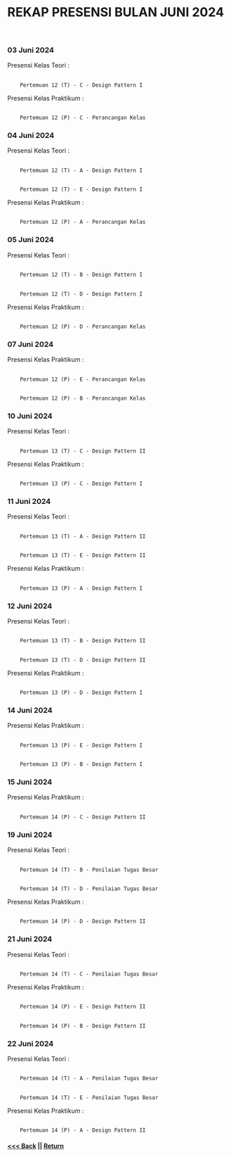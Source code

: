 # REKAP PRESENSI BULAN JUNI 2024
<br/>

### 03 Juni 2024
Presensi Kelas Teori :
##
        Pertemuan 12 (T) - C - Design Pattern I
Presensi Kelas Praktikum :
##
        Pertemuan 12 (P) - C - Perancangan Kelas

### 04 Juni 2024
Presensi Kelas Teori :
##
        Pertemuan 12 (T) - A - Design Pattern I
##
        Pertemuan 12 (T) - E - Design Pattern I
Presensi Kelas Praktikum :
##
        Pertemuan 12 (P) - A - Perancangan Kelas

### 05 Juni 2024
Presensi Kelas Teori :
##
        Pertemuan 12 (T) - B - Design Pattern I
##
        Pertemuan 12 (T) - D - Design Pattern I
Presensi Kelas Praktikum :
##
        Pertemuan 12 (P) - D - Perancangan Kelas

### 07 Juni 2024
Presensi Kelas Praktikum :
##
        Pertemuan 12 (P) - E - Perancangan Kelas
##
        Pertemuan 12 (P) - B - Perancangan Kelas

### 10 Juni 2024
Presensi Kelas Teori :
##
        Pertemuan 13 (T) - C - Design Pattern II
Presensi Kelas Praktikum :
##
        Pertemuan 13 (P) - C - Design Pattern I

### 11 Juni 2024
Presensi Kelas Teori :
##
        Pertemuan 13 (T) - A - Design Pattern II
##
        Pertemuan 13 (T) - E - Design Pattern II
Presensi Kelas Praktikum :
##
        Pertemuan 13 (P) - A - Design Pattern I

### 12 Juni 2024
Presensi Kelas Teori :
##
        Pertemuan 13 (T) - B - Design Pattern II
##
        Pertemuan 13 (T) - D - Design Pattern II
Presensi Kelas Praktikum :
##
        Pertemuan 13 (P) - D - Design Pattern I

### 14 Juni 2024
Presensi Kelas Praktikum :
##
        Pertemuan 13 (P) - E - Design Pattern I
##
        Pertemuan 13 (P) - B - Design Pattern I

### 15 Juni 2024
Presensi Kelas Praktikum :
##
        Pertemuan 14 (P) - C - Design Pattern II

### 19 Juni 2024
Presensi Kelas Teori :
##
        Pertemuan 14 (T) - B - Penilaian Tugas Besar
##
        Pertemuan 14 (T) - D - Penilaian Tugas Besar
Presensi Kelas Praktikum :
##
        Pertemuan 14 (P) - D - Design Pattern II

### 21 Juni 2024
Presensi Kelas Teori :
##
        Pertemuan 14 (T) - C - Penilaian Tugas Besar
Presensi Kelas Praktikum :
##
        Pertemuan 14 (P) - E - Design Pattern II
##
        Pertemuan 14 (P) - B - Design Pattern II

### 22 Juni 2024
Presensi Kelas Teori :
##
        Pertemuan 14 (T) - A - Penilaian Tugas Besar
##
        Pertemuan 14 (T) - E - Penilaian Tugas Besar
Presensi Kelas Praktikum :
##
        Pertemuan 14 (P) - A - Design Pattern II

#### [<<< Back](../may-2024/README.md)  ||  [Return](../README.md)